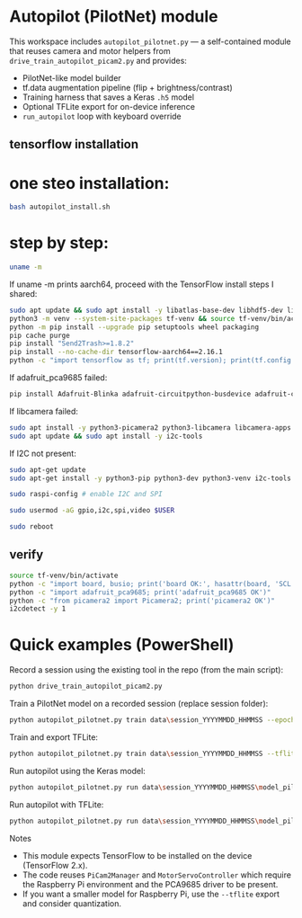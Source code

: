 # Autopilot (PilotNet) module
This workspace includes `autopilot_pilotnet.py` — a self-contained module that reuses
camera and motor helpers from `drive_train_autopilot_picam2.py` and provides:

- PilotNet-like model builder
- tf.data augmentation pipeline (flip + brightness/contrast)
- Training harness that saves a Keras `.h5` model
- Optional TFLite export for on-device inference
- `run_autopilot` loop with keyboard override

## tensorflow installation
# one steo installation:
```bash 
bash autopilot_install.sh
```
# step by step: 
```bash
uname -m 
```
If uname -m prints aarch64, proceed with the TensorFlow install steps I shared:
```bash
sudo apt update && sudo apt install -y libatlas-base-dev libhdf5-dev libblas-dev liblapack-dev gfortran
python3 -m venv --system-site-packages tf-venv && source tf-venv/bin/activate
python -m pip install --upgrade pip setuptools wheel packaging
pip cache purge
pip install "Send2Trash>=1.8.2"
pip install --no-cache-dir tensorflow-aarch64==2.16.1
python -c "import tensorflow as tf; print(tf.version); print(tf.config.list_physical_devices('CPU'))"
```

If adafruit_pca9685 failed: 
```bash
pip install Adafruit-Blinka adafruit-circuitpython-busdevice adafruit-circuitpython-pca9685 adafruit-circuitpython-motor adafruit-circuitpython-servokit
```
If libcamera failed: 
```bash
sudo apt install -y python3-picamera2 python3-libcamera libcamera-apps libgpiod2
sudo apt update && sudo apt install -y i2c-tools
```
If I2C not present:
```bash 
sudo apt-get update
sudo apt-get install -y python3-pip python3-dev python3-venv i2c-tools
```
```bash
sudo raspi-config # enable I2C and SPI
```
```bash
sudo usermod -aG gpio,i2c,spi,video $USER
```
```bash
sudo reboot
```
## verify
```bash
source tf-venv/bin/activate
python -c "import board, busio; print('board OK:', hasattr(board, 'SCL'))"
python -c "import adafruit_pca9685; print('adafruit_pca9685 OK')"
python -c "from picamera2 import Picamera2; print('picamera2 OK')"
i2cdetect -y 1
```


# Quick examples (PowerShell)

Record a session using the existing tool in the repo (from the main script):
```bash
python drive_train_autopilot_picam2.py
```
Train a PilotNet model on a recorded session (replace session folder):
```bash
python autopilot_pilotnet.py train data\session_YYYYMMDD_HHMMSS --epochs 25 --batch 32
```
Train and export TFLite:
```bash
python autopilot_pilotnet.py train data\session_YYYYMMDD_HHMMSS --tflite
```
Run autopilot using the Keras model:
```bash
python autopilot_pilotnet.py run data\session_YYYYMMDD_HHMMSS\model_pilotnet.h5
```
Run autopilot with TFLite:
```bash
python autopilot_pilotnet.py run data\session_YYYYMMDD_HHMMSS\model_pilotnet.tflite --tflite
```
Notes

- This module expects TensorFlow to be installed on the device (TensorFlow 2.x).
- The code reuses `PiCam2Manager` and `MotorServoController` which require the Raspberry Pi environment and the PCA9685 driver to be present.
- If you want a smaller model for Raspberry Pi, use the `--tflite` export and consider quantization.
